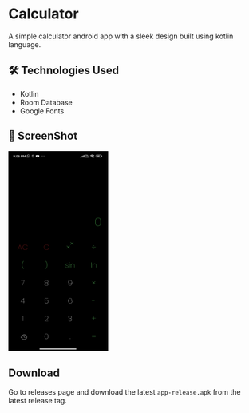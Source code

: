 # Calculator

A simple calculator android app with a sleek design built using kotlin language.

## 🛠️ Technologies Used

- Kotlin
- Room Database
- Google Fonts

## 🌠 ScreenShot

<img src="screenshot/screen.png" width="200px" height="400px" alt="" />

## Download

Go to releases page and download the latest `app-release.apk` from the latest release tag.

